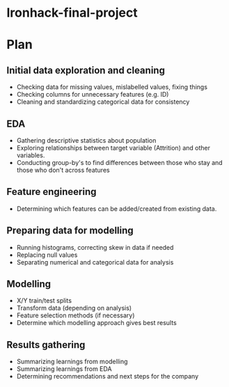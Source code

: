 # Ironhack-final-project

# Plan


## Initial data exploration and cleaning
- Checking data for missing values, mislabelled values, fixing things
- Checking columns for unnecessary features (e.g. ID)
- Cleaning and standardizing categorical data for consistency


## EDA
- Gathering descriptive statistics about population
- Exploring relationships between target variable (Attrition) and other variables.  
- Conducting group-by's to find differences between those who stay and those who don't across features

## Feature engineering
- Determining which features can be added/created from existing data.

## Preparing data for modelling
- Running histograms, correcting skew in data if needed
- Replacing null values
- Separating numerical and categorical data for analysis

## Modelling 
- X/Y train/test splits
- Transform data (depending on analysis)
- Feature selection methods (if necessary)
- Determine which modelling approach gives best results

## Results gathering
- Summarizing learnings from modelling
- Summarizing learnings from EDA
- Determining recommendations and next steps for the company
